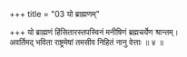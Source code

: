 +++
title = "03 यो ब्राह्मणम्"

+++
यो ब्राह्मणं हिंसितारस्तपस्विनं मनीषिणं ब्रह्मचर्येण श्रान्तम्।  
अवर्तिमद् भविता राष्ट्रमेषां तमसीव निहितं नानु वेत्ताः ॥ ४ ॥